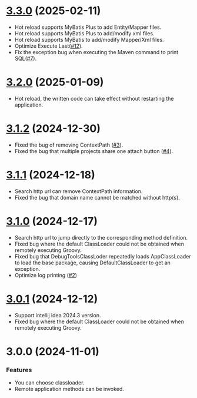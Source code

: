 # [3.3.0](https://github.com/future0923/debug-tools/compare/v3.2.0...v3.3.0) (2025-02-11)

- Hot reload supports MyBatis Plus to add Entity/Mapper files.
- Hot reload supports MyBatis Plus to add/modify xml files.
- Hot reload supports MyBatis to add/modify Mapper/Xml files.
- Optimize Execute Last([#12](https://github.com/future0923/debug-tools/issues/12)).
- Fix the exception bug when executing the Maven command to print SQL([#7](https://github.com/future0923/debug-tools/issues/7)).

# [3.2.0](https://github.com/future0923/debug-tools/compare/v3.1.2...v3.2.0) (2025-01-09)

- Hot reload, the written code can take effect without restarting the application.

# [3.1.2](https://github.com/future0923/debug-tools/compare/v3.1.1...v3.1.2) (2024-12-30)

- Fixed the bug of removing ContextPath ([#3](https://github.com/future0923/debug-tools/issues/3)).
- Fixed the bug that multiple projects share one attach button ([#4](https://github.com/future0923/debug-tools/issues/4)).

# [3.1.1](https://github.com/future0923/debug-tools/compare/v3.1.0...v3.1.1) (2024-12-18)

- Search http url can remove ContextPath information. 
- Fixed the bug that domain name cannot be matched without http(s).

# [3.1.0](https://github.com/future0923/debug-tools/compare/v3.0.1...v3.1.0) (2024-12-17)

- Search http url to jump directly to the corresponding method definition.
- Fixed bug where the default ClassLoader could not be obtained when remotely executing Groovy.
- Fixed bug that DebugToolsClassLoder repeatedly loads AppClassLoader to load the base package, causing DefaultClassLoader to get an exception.
- Optimize log printing ([#2](https://github.com/future0923/debug-tools/issues/2))

# [3.0.1](https://github.com/future0923/debug-tools/compare/v3.0.0...v3.0.1) (2024-12-12)

- Support intellij idea 2024.3 version.
- Fixed bug where the default ClassLoader could not be obtained when remotely executing Groovy.

# 3.0.0 (2024-11-01)

### Features

- You can choose classloader.
- Remote application methods can be invoked.
